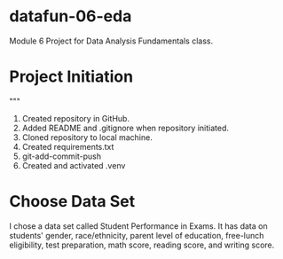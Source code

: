 # datafun-06-eda
Module 6 Project for Data Analysis Fundamentals class. 

# Project Initiation
""" 
1) Created repository in GitHub.
2) Added README and .gitignore when repository initiated. 
3) Cloned repository to local machine. 
4) Created requirements.txt
5) git-add-commit-push
6) Created and activated .venv

# Choose Data Set 

I chose a data set called Student Performance in Exams. It has data on students' gender, race/ethnicity, parent level of education, free-lunch eligibility, test preparation, math score, reading score, and writing score. 